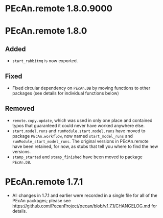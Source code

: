 # PEcAn.remote 1.8.0.9000


# PEcAn.remote 1.8.0

## Added

* `start_rabbitmq` is now exported.

## Fixed

* Fixed circular dependency on `PEcAn.DB` by moving functions to other packages
  (see details for individual functions below)

## Removed

* `remote.copy.update`, which was used in only one place and contained typos
  that guaranteed it could never have worked anywhere else.
* `start.model.runs` and `runModule.start.model.runs` have moved to package
  `PEcAn.workflow`, now named `start_model_runs` and
  `runModule_start_model_runs`. The original versions in PEcAn.remote have been
  retained, for now, as stubs that tell you where to find the new versions.
* `stamp_started` and `stamp_finished` have been moved to package `PEcAn.DB`.

# PEcAn.remote 1.7.1

* All changes in 1.7.1 and earlier were recorded in a single file for all of
  the PEcAn packages; please see
  https://github.com/PecanProject/pecan/blob/v1.7.1/CHANGELOG.md for details.
